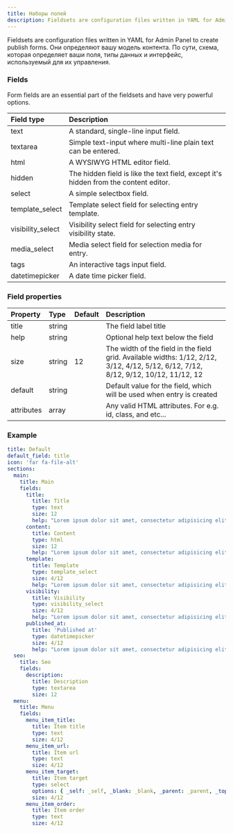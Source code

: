```yaml
---
title: Наборы полей
description: Fieldsets are configuration files written in YAML for Admin Panel to create publish forms. They establish your content model. Essentially, a schema that defines your fields, data types, and the interface used to manage them.
---
```


Fieldsets are configuration files written in YAML for Admin Panel to create publish forms. Они определяют вашу модель контента. По сути, схема, которая определяет ваши поля, типы данных и интерфейс, используемый для их управления.

### Fields

Form fields are an essential part of the fieldsets and have very powerful options.

| Field type        | Description                                                                          |
|:----------------- |:------------------------------------------------------------------------------------ |
| text              | A standard, single-line input field.                                                 |
| textarea          | Simple text-input where multi-line plain text can be entered.                        |
| html              | A WYSIWYG HTML editor field.                                                         |
| hidden            | The hidden field is like the text field, except it's hidden from the content editor. |
| select            | A simple selectbox field.                                                            |
| template_select   | Template select field for selecting entry template.                                  |
| visibility_select | Visibility select field for selecting entry visibility state.                        |
| media_select      | Media select field for selection media for entry.                                    |
| tags              | An interactive tags input field.                                                     |
| datetimepicker    | A date time picker field.                                                            |


### Field properties

| Property   | Type   | Default | Description                                                                                                                        |
|:---------- |:------ |:------- |:---------------------------------------------------------------------------------------------------------------------------------- |
| title      | string |         | The field label title                                                                                                              |
| help       | string |         | Optional help text below the field                                                                                                 |
| size       | string | 12      | The width of the field in the field grid. Available widths: 1/12, 2/12, 3/12, 4/12, 5/12, 6/12, 7/12, 8/12, 9/12, 10/12, 11/12, 12 |
| default    | string |         | Default value for the field, which will be used when entry is created                                                              |
| attributes | array  |         | Any valid HTML attributes. For e.g. id, class, and etc...                                                                          |

### Example

```yaml
title: Default
default_field: title
icon: 'far fa-file-alt'
sections:
  main:
    title: Main
    fields:
      title:
        title: Title
        type: text
        size: 12
        help: "Lorem ipsum dolor sit amet, consectetur adipisicing elit"
      content:
        title: Content
        type: html
        size: 12
        help: "Lorem ipsum dolor sit amet, consectetur adipisicing elit"
      template:
        title: Template
        type: template_select
        size: 4/12
        help: "Lorem ipsum dolor sit amet, consectetur adipisicing elit"
      visibility:
        title: Visibility
        type: visibility_select
        size: 4/12
        help: "Lorem ipsum dolor sit amet, consectetur adipisicing elit"
      published_at:
        title: 'Published at'
        type: datetimepicker
        size: 4/12
        help: "Lorem ipsum dolor sit amet, consectetur adipisicing elit"
  seo:
    title: Seo
    fields:
      description:
        title: Description
        type: textarea
        size: 12
  menu:
    title: Menu
    fields:
      menu_item_title:
        title: Item title
        type: text
        size: 4/12
      menu_item_url:
        title: Item url
        type: text
        size: 4/12
      menu_item_target:
        title: Item target
        type: select
        options: { _self: _self, _blank: _blank, _parent: _parent, _top: _top }
        size: 4/12
      menu_item_order:
        title: Item order
        type: text
        size: 4/12
```
